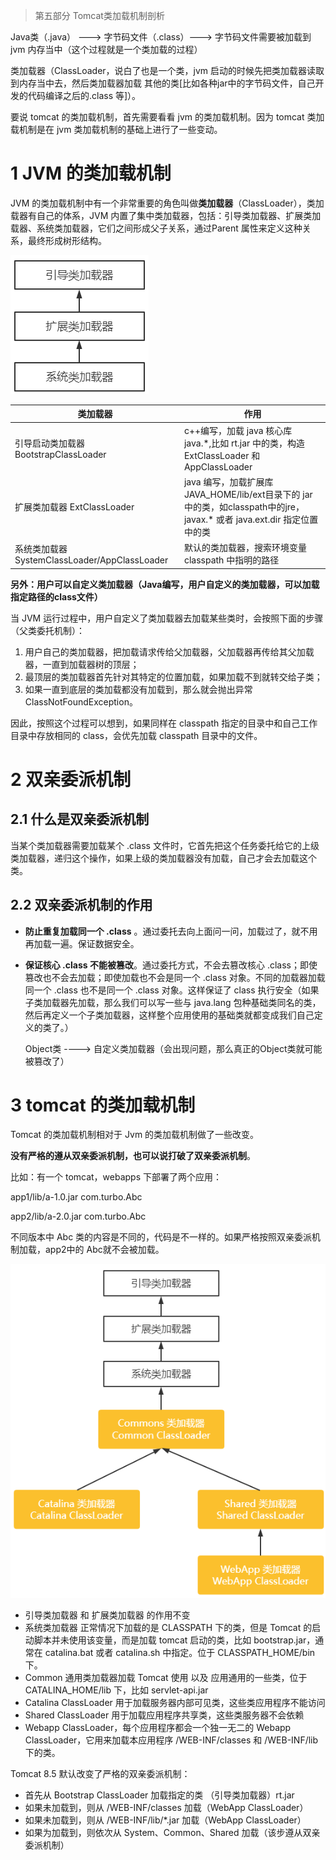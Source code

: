> 第五部分 Tomcat类加载机制剖析

Java类（.java） ---> 字节码文件（.class）---> 字节码文件需要被加载到 jvm 内存当中（这个过程就是一个类加载的过程）

类加载器（ClassLoader，说白了也是一个类，jvm 启动的时候先把类加载器读取到内存当中去，然后类加载器加载 其他的类[比如各种jar中的字节码文件，自己开发的代码编译之后的.class 等]）。

要说 tomcat 的类加载机制，首先需要看看 jvm 的类加载机制。因为 tomcat 类加载机制是在 jvm 类加载机制的基础上进行了一些变动。

# 1 JVM 的类加载机制

JVM 的类加载机制中有一个非常重要的角色叫做**类加载器**（ClassLoader），类加载器有自己的体系，JVM 内置了集中类加载器，包括：引导类加载器、扩展类加载器、系统类加载器，它们之间形成父子关系，通过Parent 属性来定义这种关系，最终形成树形结构。

![image-20220705150509125](assest/image-20220705150509125.png)



| 类加载器                                      | 作用                                                         |
| --------------------------------------------- | ------------------------------------------------------------ |
| 引导启动类加载器 BootstrapClassLoader         | c++编写，加载 java 核心库 java.*,比如 rt.jar 中的类，构造 ExtClassLoader 和 AppClassLoader |
| 扩展类加载器 ExtClassLoader                   | java 编写，加载扩展库 JAVA_HOME/lib/ext目录下的 jar 中的类，如classpath中的jre，javax.* 或者 java.ext.dir 指定位置中的类 |
| 系统类加载器 SystemClassLoader/AppClassLoader | 默认的类加载器，搜索环境变量 classpath 中指明的路径          |

**另外：用户可以自定义类加载器（Java编写，用户自定义的类加载器，可以加载指定路径的class文件）**

当 JVM 运行过程中，用户自定义了类加载器去加载某些类时，会按照下面的步骤（父类委托机制）：

1. 用户自己的类加载器，把加载请求传给父加载器，父加载器再传给其父加载器，一直到加载器树的顶层；
2. 最顶层的类加载器首先针对其特定的位置加载，如果加载不到就转交给子类；
3. 如果一直到底层的类加载都没有加载到，那么就会抛出异常 ClassNotFoundException。

因此，按照这个过程可以想到，如果同样在 classpath 指定的目录中和自己工作目录中存放相同的 class，会优先加载 classpath 目录中的文件。



# 2 双亲委派机制

## 2.1 什么是双亲委派机制

当某个类加载器需要加载某个 .class 文件时，它首先把这个任务委托给它的上级类加载器，递归这个操作，如果上级的类加载器没有加载，自己才会去加载这个类。

## 2.2 双亲委派机制的作用

- **防止重复加载同一个 .class** 。通过委托去向上面问一问，加载过了，就不用再加载一遍。保证数据安全。

- **保证核心 .class 不能被篡改**。通过委托方式，不会去篡改核心 .class；即使篡改也不会去加载；即使加载也不会是同一个 .class 对象。不同的加载器加载同一个 .class 也不是同一个 .class 对象。这样保证了 class 执行安全（如果子类加载器先加载，那么我们可以写一些与 java.lang 包种基础类同名的类，然后再定义一个子类加载器，这样整个应用使用的基础类就都变成我们自己定义的类了。）

  Object类 ----> 自定义类加载器（会出现问题，那么真正的Object类就可能被篡改了）

# 3 tomcat 的类加载机制

Tomcat 的类加载机制相对于 Jvm 的类加载机制做了一些改变。

**没有严格的遵从双亲委派机制，也可以说打破了双亲委派机制**。

比如：有一个 tomcat，webapps 下部署了两个应用：

app1/lib/a-1.0.jar com.turbo.Abc

app2/lib/a-2.0.jar com.turbo.Abc

不同版本中 Abc 类的内容是不同的，代码是不一样的。如果严格按照双亲委派机制加载，app2中的 Abc就不会被加载。



![image-20220704155807278](assest/image-20220704155807278.png)

- 引导类加载器 和 扩展类加载器 的作用不变
- 系统类加载器 正常情况下加载的是 CLASSPATH 下的类，但是 Tomcat 的启动脚本并未使用该变量，而是加载 tomcat 启动的类，比如 bootstrap.jar，通常在 catalina.bat 或者 catalina.sh 中指定。位于 CLASSPATH_HOME/bin 下。
- Common 通用类加载器加载 Tomcat 使用 以及 应用通用的一些类，位于 CATALINA_HOME/lib 下，比如 servlet-api.jar
- Catalina ClassLoader 用于加载服务器内部可见类，这些类应用程序不能访问
- Shared ClassLoader 用于加载应用程序共享类，这些类服务器不会依赖
- Webapp ClassLoader，每个应用程序都会一个独一无二的 Webapp ClassLoader，它用来加载本应用程序 /WEB-INF/classes 和 /WEB-INF/lib 下的类。



Tomcat 8.5 默认改变了严格的双亲委派机制：

- 首先从 Bootstrap ClassLoader 加载指定的类 （引导类加载器）rt.jar
- 如果未加载到，则从 /WEB-INF/classes 加载（WebApp ClassLoader）
- 如果未加载到，则从 /WEB-INF/lib/*.jar 加载（WebApp ClassLoader）
- 如果为加载到，则依次从 System、Common、Shared 加载（该步遵从双亲委派机制）


